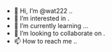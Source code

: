 - 👋 Hi, I’m @wat222 ..
- 👀 I’m interested in .
- 🌱 I’m currently learning ...
- 💞️ I’m looking to collaborate on .
- 📫 How to reach me ..

<!---
wat222/wat222 is a ✨ special ✨ repository because its `README.md` (this file) appears on your GitHub profile.
You can click the Preview link to take a look at your changes.
--->
